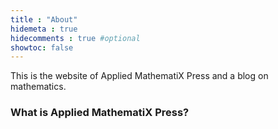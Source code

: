 ```yaml
---
title : "About"
hidemeta : true
hidecomments : true #optional
showtoc: false
---
```



This is the website of Applied MathematiX Press and a blog on mathematics.

### What is Applied MathematiX Press?



